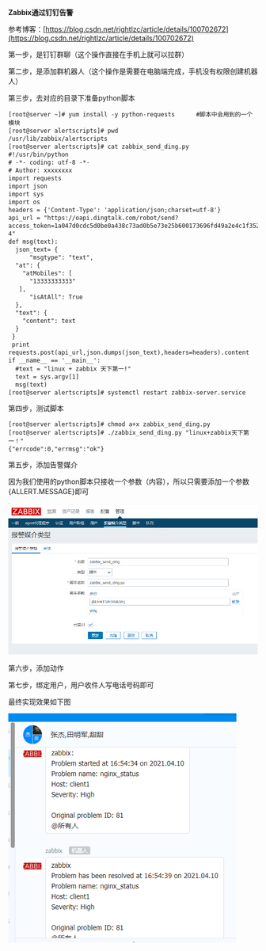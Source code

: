 **Zabbix通过钉钉告警**

参考博客：[https://blog.csdn.net/rightlzc/article/details/100702672](https://blog.csdn.net/rightlzc/article/details/100702672)

第一步，是钉钉群聊（这个操作直接在手机上就可以拉群）

第二步，是添加群机器人（这个操作是需要在电脑端完成，手机没有权限创建机器人）

第三步，去对应的目录下准备python脚本

```
[root@server ~]# yum install -y python-requests      #脚本中会用到的一个
模块
[root@server alertscripts]# pwd
/usr/lib/zabbix/alertscripts
[root@server alertscripts]# cat zabbix_send_ding.py
#!/usr/bin/python
# -*- coding: utf-8 -*-
# Author: xxxxxxxx
import requests
import json
import sys
import os
headers = {'Content-Type': 'application/json;charset=utf-8'}
api_url = "https://oapi.dingtalk.com/robot/send?
access_token=1a047d0cdc5d0be0a438c73ad0b5e73e25b600173696fd49a2e4c1f352f4bca
4"
def msg(text):
  json_text= {
      "msgtype": "text",
  "at": {
    "atMobiles": [
      "13333333333"
   ],
      "isAtAll": True
  },
  "text": {
    "content": text
  }
 }
 print
requests.post(api_url,json.dumps(json_text),headers=headers).content
if __name__ == '__main__':
  #text = "linux + zabbix 天下第一!"
  text = sys.argv[1]
  msg(text)
[root@server alertscripts]# systemctl restart zabbix-server.service
```

第四步，测试脚本

```
[root@server alertscripts]# chmod a+x zabbix_send_ding.py
[root@server alertscripts]# ./zabbix_send_ding.py "linux+zabbix天下第一！"
{"errcode":0,"errmsg":"ok"}
```

第五步，添加告警媒介

因为我们使用的python脚本只接收一个参数（内容），所以只需要添加一个参数{ALLERT.MESSAGE}即可

![](images/WEBRESOURCE93ff226facb8223b65ddefd545f98676截图.png)

第六步，添加动作

第七步，绑定用户，用户收件人写电话号码即可

最终实现效果如下图

![](images/WEBRESOURCE425973f1d685d01dcbb8bfce4de1579d截图.png)